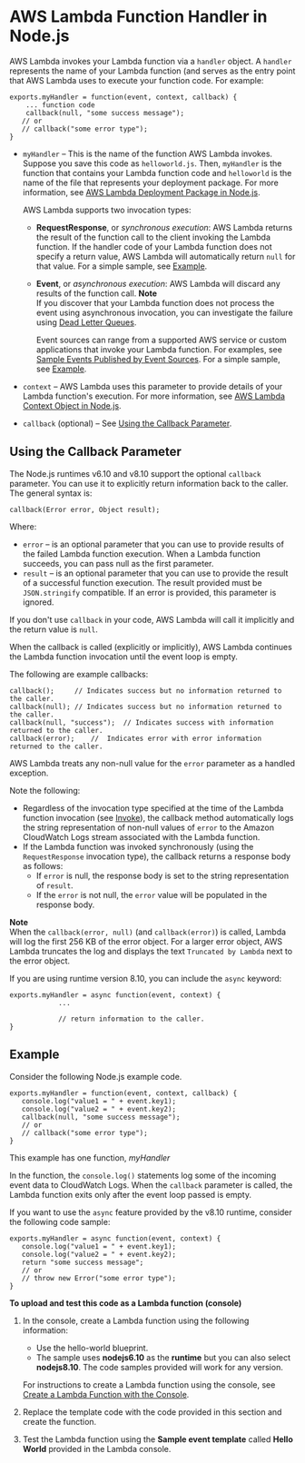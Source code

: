 # AWS Lambda Function Handler in Node\.js<a name="nodejs-prog-model-handler"></a>

AWS Lambda invokes your Lambda function via a `handler` object\. A `handler` represents the name of your Lambda function \(and serves as the entry point that AWS Lambda uses to execute your function code\. For example: 

```
exports.myHandler = function(event, context, callback) {   
    ... function code   
    callback(null, "some success message");
   // or 
   // callback("some error type"); 
}
```
+ `myHandler` – This is the name of the function AWS Lambda invokes\. Suppose you save this code as `helloworld.js`\. Then, `myHandler` is the function that contains your Lambda function code and `helloworld` is the name of the file that represents your deployment package\. For more information, see [AWS Lambda Deployment Package in Node\.js](nodejs-create-deployment-pkg.md)\.

  AWS Lambda supports two invocation types:
  + **RequestResponse**, or *synchronous execution*: AWS Lambda returns the result of the function call to the client invoking the Lambda function\. If the handler code of your Lambda function does not specify a return value, AWS Lambda will automatically return `null` for that value\. For a simple sample, see [Example](#nodejs-prog-model-handler-example)\.
  + **Event**, or *asynchronous execution*: AWS Lambda will discard any results of the function call\. 
**Note**  
If you discover that your Lambda function does not process the event using asynchronous invocation, you can investigate the failure using [Dead Letter Queues](dlq.md)\.

     Event sources can range from a supported AWS service or custom applications that invoke your Lambda function\. For examples, see [Sample Events Published by Event Sources](eventsources.md)\. For a simple sample, see [Example](#nodejs-prog-model-handler-example)\. 
+ `context` – AWS Lambda uses this parameter to provide details of your Lambda function's execution\. For more information, see [AWS Lambda Context Object in Node\.js](nodejs-prog-model-context.md)\.
+ `callback` \(optional\) – See [Using the Callback Parameter](#nodejs-prog-model-handler-callback)\.

## Using the Callback Parameter<a name="nodejs-prog-model-handler-callback"></a>

The Node\.js runtimes v6\.10 and v8\.10 support the optional `callback` parameter\. You can use it to explicitly return information back to the caller\. The general syntax is:

```
callback(Error error, Object result);
```

Where:
+ `error` – is an optional parameter that you can use to provide results of the failed Lambda function execution\. When a Lambda function succeeds, you can pass null as the first parameter\.
+  `result` – is an optional parameter that you can use to provide the result of a successful function execution\. The result provided must be `JSON.stringify` compatible\. If an error is provided, this parameter is ignored\. 

If you don't use `callback` in your code, AWS Lambda will call it implicitly and the return value is `null`\.

When the callback is called \(explicitly or implicitly\), AWS Lambda continues the Lambda function invocation until the event loop is empty\.

The following are example callbacks:

```
callback();     // Indicates success but no information returned to the caller.
callback(null); // Indicates success but no information returned to the caller.
callback(null, "success");  // Indicates success with information returned to the caller.
callback(error);    //  Indicates error with error information returned to the caller.
```

AWS Lambda treats any non\-null value for the `error` parameter as a handled exception\. 

Note the following:
+ Regardless of the invocation type specified at the time of the Lambda function invocation \(see [Invoke](API_Invoke.md)\), the callback method automatically logs the string representation of non\-null values of `error` to the Amazon CloudWatch Logs stream associated with the Lambda function\. 
+ If the Lambda function was invoked synchronously \(using the `RequestResponse` invocation type\), the callback returns a response body as follows:
  + If `error` is null, the response body is set to the string representation of `result`\. 
  + If the `error` is not null, the `error` value will be populated in the response body\. 

**Note**  
When the `callback(error, null)` \(and `callback(error)`\) is called, Lambda will log the first 256 KB of the error object\. For a larger error object, AWS Lambda truncates the log and displays the text `Truncated by Lambda` next to the error object\.

If you are using runtime version 8\.10, you can include the `async` keyword:

```
exports.myHandler = async function(event, context) {
            ...
            
            // return information to the caller.  
}
```

## Example<a name="nodejs-prog-model-handler-example"></a>

Consider the following Node\.js example code\. 

```
exports.myHandler = function(event, context, callback) {
   console.log("value1 = " + event.key1);
   console.log("value2 = " + event.key2);  
   callback(null, "some success message");
   // or 
   // callback("some error type"); 
}
```

This example has one function, *myHandler*

In the function, the `console.log()` statements log some of the incoming event data to CloudWatch Logs\. When the `callback` parameter is called, the Lambda function exits only after the event loop passed is empty\.

If you want to use the `async` feature provided by the v8\.10 runtime, consider the following code sample:

```
exports.myHandler = async function(event, context) {
   console.log("value1 = " + event.key1);
   console.log("value2 = " + event.key2);  
   return "some success message";
   // or 
   // throw new Error("some error type"); 
}
```

**To upload and test this code as a Lambda function \(console\)**

1. In the console, create a Lambda function using the following information:
   + Use the hello\-world blueprint\. 
   + The sample uses **nodejs6\.10** as the **runtime** but you can also select **nodejs8\.10**\. The code samples provided will work for any version\.

   For instructions to create a Lambda function using the console, see [Create a Lambda Function with the Console](getting-started-create-function.md)\.

1. Replace the template code with the code provided in this section and create the function\.

1. Test the Lambda function using the **Sample event template** called **Hello World** provided in the Lambda console\. 